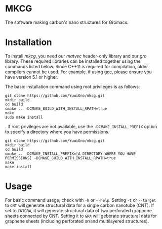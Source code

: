 # MKCG
The software making carbon's nano structures for Gromacs.

# Installation
To install _mkcg_, you need our _matvec_ header-only library and our _gro_ library. These required libraries can be installed together using the commands listed below. Since C++11 is required for compilation, older compilers cannot be used. For example, if using gcc, please ensure you have version 5.1 or higher.

The basic installation command using root privileges is as follows:
```
git clone https://github.com/YuuiOno/mkcg.git
mkdir build
cd build
cmake .. -DCMAKE_BUILD_WITH_INSTALL_RPATH=true
make
sudo make install
```
. If root privileges are not available, use the `-DCMAKE_INSTALL_PREFIX` option to specify a directory where you have permissions.
```
git clone https://github.com/YuuiOno/mkcg.git
mkdir build
cd build
cmake .. -DCMAKE_INSTALL_PREFIX=[A DIRECTORY WHERE YOU HAVE PERMISSIONS] -DCMAKE_BUILD_WITH_INSTALL_RPATH=true
make
make install
```
# Usage
For basic command usage, check with `-h` or `--help`. Setting `-t` or `--target` to `CNT` will generate structural data for a single carbon nanotube (CNT). If set to `CNTGRA`, it will generate structural data of two perforated graphene sheets connected by CNT. Setting it to `GRA` will geberate structural data for graphene sheets (including perforated or/and multilayered structures).
